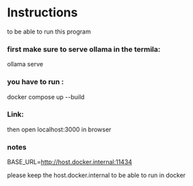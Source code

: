 # Instructions

to be able to run this program

### first make sure to serve ollama in the termila:
ollama serve

### you have to run :

docker compose up --build 

### Link:

then open localhost:3000 in browser

### notes

 BASE_URL=http://host.docker.internal:11434

please keep the host.docker.internal to be able to run in docker
